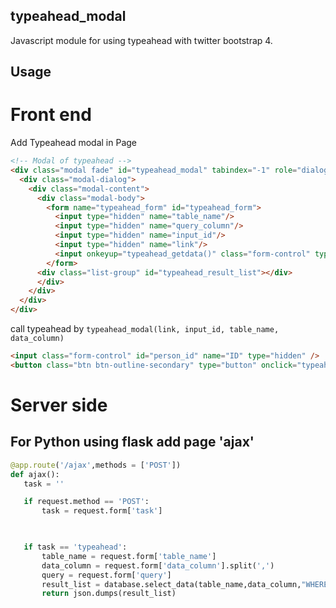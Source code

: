 typeahead_modal
---------------
Javascript module for using typeahead with twitter bootstrap 4.


Usage
-----

# Front end
Add Typeahead modal in Page

```html
<!-- Modal of typeahead -->
<div class="modal fade" id="typeahead_modal" tabindex="-1" role="dialog" aria-hidden="true">
  <div class="modal-dialog">
    <div class="modal-content">
      <div class="modal-body">
        <form name="typeahead_form" id="typeahead_form">
          <input type="hidden" name="table_name"/>
          <input type="hidden" name="query_column"/>
          <input type="hidden" name="input_id"/>
          <input type="hidden" name="link"/>
          <input onkeyup="typeahead_getdata()" class="form-control" type="text" name="query_value" />
        </form>
      <div class="list-group" id="typeahead_result_list"></div>
      </div>
    </div>
  </div>
</div>
```
call typeahead by `typeahead_modal(link, input_id, table_name, data_column)`

```html
<input class="form-control" id="person_id" name="ID" type="hidden" />
<button class="btn btn-outline-secondary" type="button" onclick="typeahead_modal('ajax','person_id', 'table_persons', ['first_name','last_name'])">SELECT</button>
```

# Server side

For Python using flask add page 'ajax'
----------

```python
@app.route('/ajax',methods = ['POST'])
def ajax():
   task = ''

   if request.method == 'POST':
       task = request.form['task']


   
   if task == 'typeahead':
       table_name = request.form['table_name']
       data_column = request.form['data_column'].split(',')
       query = request.form['query']
       result_list = database.select_data(table_name,data_column,"WHERE name like '" + query + "%'")
       return json.dumps(result_list)
```
